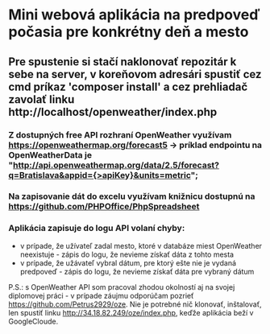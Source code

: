 # Mini webová aplikácia na predpoveď počasia pre konkrétny deň a mesto

## Pre spustenie si stačí naklonovať repozitár k sebe na server, v koreňovom adresári spustiť cez cmd príkaz 'composer install' a cez prehliadač zavolať linku http://localhost/openweather/index.php

### Z dostupných free API rozhraní OpenWeather využívam https://openweathermap.org/forecast5 -> príklad endpointu na OpenWeatherData je "http://api.openweathermap.org/data/2.5/forecast?q=Bratislava&appid={>apiKey}&units=metric";
### Na zapisovanie dát do excelu využívam knižnicu dostupnú na https://github.com/PHPOffice/PhpSpreadsheet
### Aplikácia zapisuje do logu API volaní chyby:
- v prípade, že užívateľ zadal mesto, ktoré v databáze miest OpenWeather neexistuje - zápis do logu, že nevieme získať dáta z tohto mesta
- v prípade, že užávateľ vybral dátum, pre ktorý ešte nie je vydaná predpoveď - zápis do logu, že nevieme získať dáta pre vybraný dátum

P.S.: s OpenWeather API som pracoval zhodou okolností aj na svojej diplomovej práci - v prípade záujmu odporúčam pozrieť https://github.com/Petrus2929/oze. Nie je potrebné nič klonovať, inštalovať, len spustiť linku http://34.18.82.249/oze/index.php, keďže aplikácia beží v GoogleCloude.
